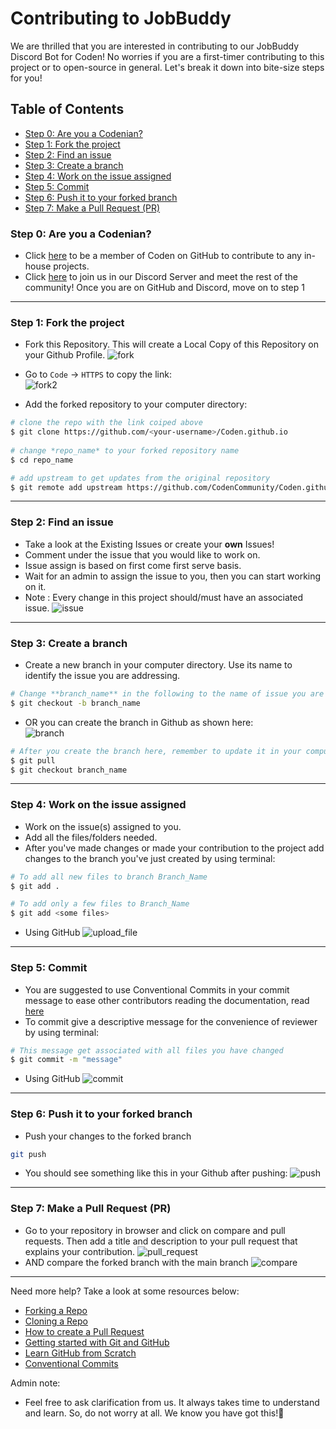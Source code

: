 # Contributing to JobBuddy
We are thrilled that you are interested in contributing to our JobBuddy Discord Bot for Coden!
No worries if you are a first-timer contributing to this project or to open-source in general.
Let's break it down into bite-size steps for you!

## Table of Contents
* [Step 0: Are you a Codenian?](https://github.com/Michelle-Lohwt/Coden.github.io/blob/branch1/.github/CONTRIBUTING.md#step-0-are-you-a-codenian)
* [Step 1: Fork the project](https://github.com/Michelle-Lohwt/Coden.github.io/blob/branch1/.github/CONTRIBUTING.md#step-1-fork-the-project)
* [Step 2: Find an issue](https://github.com/Michelle-Lohwt/Coden.github.io/blob/branch1/.github/CONTRIBUTING.md#step-2-find-an-issue)
* [Step 3: Create a branch](https://github.com/Michelle-Lohwt/Coden.github.io/blob/branch1/.github/CONTRIBUTING.md#step-3-create-a-branch)
* [Step 4: Work on the issue assigned](https://github.com/Michelle-Lohwt/Coden.github.io/blob/branch1/.github/CONTRIBUTING.md#step-4-work-on-the-issue-assigned)
* [Step 5: Commit](https://github.com/Michelle-Lohwt/Coden.github.io/blob/branch1/.github/CONTRIBUTING.md#step-5-commit)
* [Step 6: Push it to your forked branch](https://github.com/Michelle-Lohwt/Coden.github.io/blob/branch1/.github/CONTRIBUTING.md#step-6-push-it-to-your-forked-branch)
* [Step 7: Make a Pull Request (PR)](https://github.com/Michelle-Lohwt/Coden.github.io/blob/branch1/.github/CONTRIBUTING.md#step-7-make-a-pull-request-pr)

### Step 0: Are you a Codenian?
* Click [here](https://github.com/CodenCommunity/Support/issues/new?assignees=LeeRenJie&labels=Join+Coden+GitHub&template=join-coden-github.md&title=Join+Coden+on+GitHub) to be a member of Coden on GitHub to contribute to any in-house projects.
* Click [here](https://discord.gg/rSKKKZEnVn) to join us in our Discord Server and meet the rest of the community!
Once you are on GitHub and Discord, move on to step 1

---

### Step 1: Fork the project
* Fork this Repository. This will create a Local Copy of this Repository on your Github Profile.
![fork](https://github.com/Michelle-Lohwt/Coden.github.io/blob/branch1/assets/images/pic1_fork.png)

* Go to `Code` -> `HTTPS` to copy the link: <br>
![fork2](https://github.com/Michelle-Lohwt/Coden.github.io/blob/branch1/assets/images/pic9_fork.png)

* Add the forked repository to your computer directory:

```bash
# clone the repo with the link coiped above
$ git clone https://github.com/<your-username>/Coden.github.io 
    
# change *repo_name* to your forked repository name
$ cd repo_name

# add upstream to get updates from the original repository    
$ git remote add upstream https://github.com/CodenCommunity/Coden.github.io
```

---

### Step 2: Find an issue
* Take a look at the Existing Issues or create your **own** Issues!  
* Comment under the issue that you would like to work on.
* Issue assign is based on first come first serve basis.
* Wait for an admin to assign the issue to you, then you can start working on it.  
* Note : Every change in this project should/must have an associated issue.
![issue](https://github.com/Michelle-Lohwt/Coden.github.io/blob/branch1/assets/images/pic2_find_issue.png)
  
---
  
### Step 3: Create a branch
* Create a new branch in your computer directory. Use its name to identify the issue you are addressing.
  
```bash
# Change **branch_name** in the following to the name of issue you are addressing
$ git checkout -b branch_name
```

* OR you can create the branch in Github as shown here:  
![branch](https://github.com/Michelle-Lohwt/Coden.github.io/blob/branch1/assets/images/pic3_branch.png)
    
```bash
# After you create the branch here, remember to update it in your computer directory
$ git pull
$ git checkout branch_name
```

---
  
### Step 4: Work on the issue assigned
* Work on the issue(s) assigned to you.   
* Add all the files/folders needed.  
* After you've made changes or made your contribution to the project add changes to the branch you've just created by using terminal:  
```bash
# To add all new files to branch Branch_Name  
$ git add .  

# To add only a few files to Branch_Name
$ git add <some files>
```
- Using GitHub
![upload_file](https://github.com/Michelle-Lohwt/Coden.github.io/blob/branch1/assets/images/pic4_upload_file.png)

---

### Step 5: Commit
* You are suggested to use Conventional Commits in your commit message to ease other contributors reading the documentation, read [here](https://www.conventionalcommits.org/en/v1.0.0/)
* To commit give a descriptive message for the convenience of reviewer by using terminal:  
```bash
# This message get associated with all files you have changed  
$ git commit -m "message"  
```
- Using GitHub
![commit](https://github.com/Michelle-Lohwt/Coden.github.io/blob/branch1/assets/images/pic5_commit.png)
---
  
### Step 6: Push it to your forked branch
* Push your changes to the forked branch
```bash
git push
```
* You should see something like this in your Github after pushing:
![push](https://github.com/Michelle-Lohwt/Coden.github.io/blob/branch1/assets/images/pic6_push.png)
---
  
### Step 7: Make a Pull Request (PR)
* Go to your repository in browser and click on compare and pull requests. Then add a title and description to your pull request that explains your contribution.
![pull_request](https://github.com/Michelle-Lohwt/Coden.github.io/blob/branch1/assets/images/pic7_create_pull.png)
* AND compare the forked branch with the main branch
![compare](https://github.com/Michelle-Lohwt/Coden.github.io/blob/branch1/assets/images/pic8_compare_repo.png)

---
  
Need more help?
Take a look at some resources below:
* [Forking a Repo](https://help.github.com/en/github/getting-started-with-github/fork-a-repo)  
* [Cloning a Repo](https://help.github.com/en/desktop/contributing-to-projects/creating-an-issue-or-pull-request)  
* [How to create a Pull Request](https://opensource.com/article/19/7/create-pull-request-github)  
* [Getting started with Git and GitHub](https://towardsdatascience.com/getting-started-with-git-and-github-6fcd0f2d4ac6)  
* [Learn GitHub from Scratch](https://lab.github.com/githubtraining/introduction-to-github)
* [Conventional Commits](https://www.conventionalcommits.org/en/v1.0.0/)

Admin note:
* Feel free to ask clarification from us. It always takes time to understand and learn. So, do not worry at all. We know you have got this!💪
